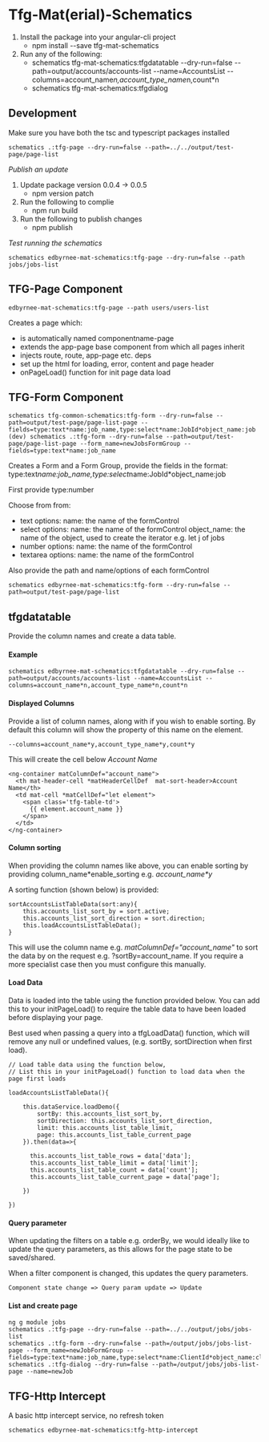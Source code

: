 

# Tfg-Mat(erial)-Schematics

1. Install the package into your angular-cli project
    - npm install --save tfg-mat-schematics
2. Run any of the following:
    - schematics tfg-mat-schematics:tfgdatatable --dry-run=false --path=output/accounts/accounts-list --name=AccountsList --columns=account_name*n,account_type_name*n,count*n
    - schematics tfg-mat-schematics:tfgdialog

## Development
Make sure you have both the tsc and typescript packages installed 

    schematics .:tfg-page --dry-run=false --path=../../output/test-page/page-list

*Publish an update*

1. Update package version 0.0.4 -> 0.0.5
    - npm version patch
2. Run the following to complie
    - npm run build
2. Run the following to publish changes
    - npm publish


*Test running the schematics*

    schematics edbyrnee-mat-schematics:tfg-page --dry-run=false --path jobs/jobs-list

    
## TFG-Page Component

    edbyrnee-mat-schematics:tfg-page --path users/users-list
    

Creates a page which:
- is automatically named componentname-page
- extends the app-page base component from which all pages inherit
- injects route, route, app-page etc. deps
- set up the html for loading, error, content and page header
- onPageLoad() function for init page data load


## TFG-Form Component

    schematics tfg-common-schematics:tfg-form --dry-run=false --path=output/test-page/page-list-page --fields=type:text*name:job_name,type:select*name:JobId*object_name:job
    (dev) schematics .:tfg-form --dry-run=false --path=output/test-page/page-list-page --form_name=newJobsFormGroup --fields=type:text*name:job_name

Creates a Form and a Form Group, provide the fields in the format: type:text*name:job_name,type:select*name:JobId*object_name:job


First provide type:number

Choose from from:
- text
    options:
        name: the name of the formControl
- select
    options:
        name: the name of the formControl
        object_name: the name of the object, used to create the iterator e.g. let j of jobs
- number
    options:
        name: the name of the formControl
- textarea
    options:
        name: the name of the formControl

Also provide the path and name/options of each formControl

    schematics edbyrnee-mat-schematics:tfg-form --dry-run=false --path=output/test-page/page-list



## tfgdatatable
Provide the column names and create a data table.
#### Example

    schematics edbyrnee-mat-schematics:tfgdatatable --dry-run=false --path=output/accounts/accounts-list --name=AccountsList --columns=account_name*n,account_type_name*n,count*n

#### Displayed Columns
Provide a list of column names, along with if you wish to enable sorting. By default this column will show the property of this name on the element.

    --columns=account_name*y,account_type_name*y,count*y

This will create the cell below *Account Name*

    <ng-container matColumnDef="account_name">
      <th mat-header-cell *matHeaderCellDef  mat-sort-header>Account Name</th>
      <td mat-cell *matCellDef="let element">
        <span class='tfg-table-td'>
          {{ element.account_name }} 
        </span>
      </td>
    </ng-container>

#### Column sorting
When providing the column names like above, you can enable sorting by providing column_name\*enable_sorting e.g. *account_name\*y*

A sorting function (shown below) is provided:

    
    sortAccountsListTableData(sort:any){
        this.accounts_list_sort_by = sort.active;
        this.accounts_list_sort_direction = sort.direction;
        this.loadAccountsListTableData();
    }
   This will use the column name e.g. *matColumnDef="account_name"* to sort the data by on the request e.g. ?sortBy=account_name. If you require a more specialist case then you must configure this manually.

#### Load Data
Data is loaded into the table using the function provided below. You can add this to your initPageLoad() to require the table data to have been loaded before displaying your page.

Best used when passing a query into a tfgLoadData() function, which will remove any null or undefined values, (e.g. sortBy, sortDirection when first load).

    // Load table data using the function below, 
    // List this in your initPageLoad() function to load data when the page first loads
    
    loadAccountsListTableData(){
    
	    this.dataService.loadDemo({
	        sortBy: this.accounts_list_sort_by,
	        sortDirection: this.accounts_list_sort_direction,
	        limit: this.accounts_list_table_limit,
	        page: this.accounts_list_table_current_page
	    }).then(data=>{

	      this.accounts_list_table_rows = data['data'];
	      this.accounts_list_table_limit = data['limit'];
	      this.accounts_list_table_count = data['count'];
	      this.accounts_list_table_current_page = data['page'];

	    })
	    
    })
  


#### Query parameter
When updating the filters on a table e.g. orderBy, we would ideally like to update the query parameters, as this allows for the page state to be saved/shared.

When a filter component is changed, this updates the query parameters.

    Component state change => Query param update => Update 




    
#### List and create page
    ng g module jobs
    schematics .:tfg-page --dry-run=false --path=../../output/jobs/jobs-list
    schematics .:tfg-form --dry-run=false --path=/output/jobs/jobs-list-page --form_name=newJobFormGroup --fields=type:text*name:job_name,type:select*name:ClientId*object_name:client,type:number*name:job_budget,type:textarea*name:job_comment
    schematics .:tfg-dialog --dry-run=false --path=/output/jobs/jobs-list-page --name=newJob


## TFG-Http Intercept 
A basic http intercept service, no refresh token

    schematics edbyrnee-mat-schematics:tfg-http-intercept